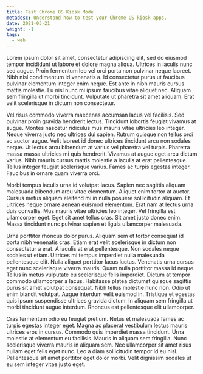 ```yaml
---
title: Test Chrome OS Kiosk Mode
metadesc: Understand how to test your Chrome OS kiosk apps.
date: 2021-03-21
weight: -1
tags:
  - web
---
```


Lorem ipsum dolor sit amet, consectetur adipiscing elit, sed do eiusmod tempor incididunt ut labore et dolore magna aliqua. Ultrices in iaculis nunc sed augue. Proin fermentum leo vel orci porta non pulvinar neque laoreet. Nibh nisl condimentum id venenatis a. Id consectetur purus ut faucibus pulvinar elementum integer enim neque. Est ante in nibh mauris cursus mattis molestie. Eu nisl nunc mi ipsum faucibus vitae aliquet nec. Aliquam sem fringilla ut morbi tincidunt. Vulputate ut pharetra sit amet aliquam. Erat velit scelerisque in dictum non consectetur.

Vel risus commodo viverra maecenas accumsan lacus vel facilisis. Sed pulvinar proin gravida hendrerit lectus. Tincidunt lobortis feugiat vivamus at augue. Montes nascetur ridiculus mus mauris vitae ultricies leo integer. Neque viverra justo nec ultrices dui sapien. Rutrum quisque non tellus orci ac auctor augue. Velit laoreet id donec ultrices tincidunt arcu non sodales neque. Ut lectus arcu bibendum at varius vel pharetra vel turpis. Pharetra massa massa ultricies mi quis hendrerit. Vivamus at augue eget arcu dictum varius. Nibh mauris cursus mattis molestie a iaculis at erat pellentesque. Tellus integer feugiat scelerisque varius. Fames ac turpis egestas integer. Faucibus in ornare quam viverra orci.

Morbi tempus iaculis urna id volutpat lacus. Sapien nec sagittis aliquam malesuada bibendum arcu vitae elementum. Aliquet enim tortor at auctor. Cursus metus aliquam eleifend mi in nulla posuere sollicitudin aliquam. Et ultrices neque ornare aenean euismod elementum. Erat nam at lectus urna duis convallis. Mus mauris vitae ultricies leo integer. Vel fringilla est ullamcorper eget. Eget sit amet tellus cras. Sit amet justo donec enim. Massa tincidunt nunc pulvinar sapien et ligula ullamcorper malesuada.

Urna porttitor rhoncus dolor purus. Aliquam sem et tortor consequat id porta nibh venenatis cras. Etiam erat velit scelerisque in dictum non consectetur a erat. A iaculis at erat pellentesque. Non sodales neque sodales ut etiam. Ultrices mi tempus imperdiet nulla malesuada pellentesque elit. Nulla aliquet porttitor lacus luctus. Venenatis urna cursus eget nunc scelerisque viverra mauris. Quam nulla porttitor massa id neque. Tellus in metus vulputate eu scelerisque felis imperdiet. Dictum at tempor commodo ullamcorper a lacus. Habitasse platea dictumst quisque sagittis purus sit amet volutpat consequat. Nibh tellus molestie nunc non. Odio ut enim blandit volutpat. Augue interdum velit euismod in. Tristique et egestas quis ipsum suspendisse ultrices gravida dictum. In aliquam sem fringilla ut morbi tincidunt augue interdum. Rhoncus est pellentesque elit ullamcorper.

Cras fermentum odio eu feugiat pretium. Netus et malesuada fames ac turpis egestas integer eget. Magna ac placerat vestibulum lectus mauris ultrices eros in cursus. Commodo quis imperdiet massa tincidunt. Urna molestie at elementum eu facilisis. Mauris in aliquam sem fringilla. Nunc scelerisque viverra mauris in aliquam sem. Nec ullamcorper sit amet risus nullam eget felis eget nunc. Leo a diam sollicitudin tempor id eu nisl. Pellentesque sit amet porttitor eget dolor morbi. Velit dignissim sodales ut eu sem integer vitae justo eget.
